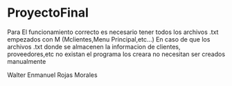 # ProyectoFinal
Para El funcionamiento correcto es necesario tener todos los archivos .txt empezados con M (Mclientes,Menu Principal,etc...)
En caso de que los archivos .txt donde se almacenen la informacion de clientes, proveedores,etc no existan el programa los creara no necesitan ser creados manualmente


Walter Enmanuel Rojas Morales
